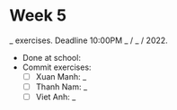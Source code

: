 # Week 5
_ exercises. Deadline 10:00PM _ / _ / 2022.

- Done at school:
- Commit exercises:
  - [ ] Xuan Manh: _
  - [ ] Thanh Nam: _
  - [ ] Viet Anh: _